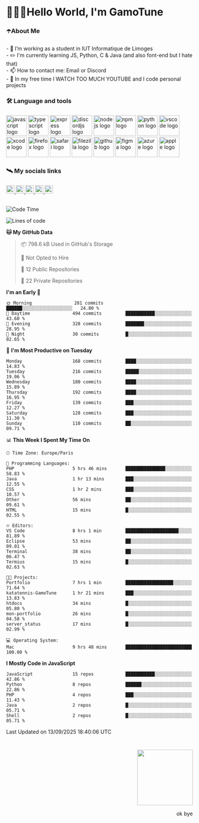 <h1 align="left">🧑🏻‍💻Hello World, I'm GamoTune</h1>

###

<h3 align="left">☂️About Me</h3>

###

<p align="left">- 🍎 I’m working as a student in IUT Informatique de Limoges<br>- ✏️ I'm currently learning JS, Python, C & Java (and also font-end but I hate that)<br>- 📫 How to contact me: Email or  Discord<br>- 🗿 In my free time I WATCH TOO MUCH YOUTUBE and I code personal projects</p>

###

<h3 align="left">🛠 Language and tools</h3>

###

<div align="left">
  <img src="https://cdn.jsdelivr.net/gh/devicons/devicon/icons/javascript/javascript-plain.svg" height="55" alt="javascript logo" />
  <img src="https://cdn.jsdelivr.net/gh/devicons/devicon/icons/typescript/typescript-plain.svg" height="55" alt="typescript logo" />
  <img src="https://cdn.jsdelivr.net/gh/devicons/devicon/icons/express/express-original-wordmark.svg" height="55" alt="express logo" />
  <img src="https://cdn.jsdelivr.net/gh/devicons/devicon/icons/discordjs/discordjs-original.svg" height="55" alt="discordjs logo" />
  <img src="https://cdn.jsdelivr.net/gh/devicons/devicon/icons/nodejs/nodejs-original-wordmark.svg" height="55" alt="nodejs logo" />
  <img src="https://cdn.jsdelivr.net/gh/devicons/devicon/icons/npm/npm-original-wordmark.svg" height="55" alt="npm logo" />
  <img src="https://cdn.jsdelivr.net/gh/devicons/devicon/icons/python/python-original.svg" height="55" alt="python logo" />
  <img src="https://cdn.jsdelivr.net/gh/devicons/devicon/icons/vscode/vscode-original.svg" height="55" alt="vscode logo" />
  <img src="https://cdn.jsdelivr.net/gh/devicons/devicon/icons/xcode/xcode-original.svg" height="55" alt="xcode logo" />
  <img src="https://cdn.jsdelivr.net/gh/devicons/devicon/icons/firefox/firefox-original.svg" height="55" alt="firefox logo" />
  <img src="https://cdn.jsdelivr.net/gh/devicons/devicon/icons/safari/safari-original.svg" height="55" alt="safari logo" />
  <img src="https://cdn.jsdelivr.net/gh/devicons/devicon/icons/filezilla/filezilla-plain.svg" height="55" alt="filezilla logo" />
  <img src="https://cdn.jsdelivr.net/gh/devicons/devicon/icons/github/github-original.svg" height="55" alt="github logo" />
  <img src="https://cdn.jsdelivr.net/gh/devicons/devicon/icons/figma/figma-original.svg" height="55" alt="figma logo" />
  <img src="https://cdn.jsdelivr.net/gh/devicons/devicon/icons/azure/azure-original.svg" height="55" alt="azure logo" />
  <img src="https://cdn.jsdelivr.net/gh/devicons/devicon/icons/apple/apple-original.svg" height="55" alt="apple logo" />
</div>

###

<h3 align="left">🛰️ My socials links</h3>

###

<div align="left">
  <a href="https://www.youtube.com/@gamotune" target="_blank">
    <img src="https://img.shields.io/static/v1?message=Youtube&logo=youtube&label=GamoTune&color=FF0000&logoColor=white&labelColor=&style=for-the-badge" height="22" alt="youtube logo" />
  </a>
  <a href="https://www.instagram.com/gamotune/profilecard/?igsh=MTAweGVjc2piOXR1NQ==" target="_blank">
    <img src="https://img.shields.io/static/v1?message=Instagram&logo=instagram&label=Arthur%20%7C%7C%20Gamo&color=E4405F&logoColor=white&labelColor=&style=for-the-badge" height="22" alt="instagram logo" />
  </a>
  <a href="https://www.twitch.tv/gam0tune" target="_blank">
    <img src="https://img.shields.io/static/v1?message=Twitch&logo=twitch&label=GamoTune&color=9146FF&logoColor=white&labelColor=&style=for-the-badge" height="22" alt="twitch logo" />
  </a>
  <a href="http://discord.com/users/429319137710440449" target="_blank">
    <img src="https://img.shields.io/static/v1?message=Discord&logo=discord&label=GamoTune&color=7289DA&logoColor=white&labelColor=&style=for-the-badge" height="22" alt="discord logo" />
  </a>
  <a href="https://www.linkedin.com/in/arthur-labregere-106266312/" target="_blank">
    <img src="https://img.shields.io/static/v1?message=LinkedIn&logo=linkedin&label=Arthur%20Labregere&color=0077B5&logoColor=white&labelColor=&style=for-the-badge" height="22" alt="linkedin logo" />
  </a>
</div>

<br clear="both">

<!--START_SECTION:waka-->
![Code Time](http://img.shields.io/badge/Code%20Time-545%20hrs%2050%20mins-blue)

![Lines of code](https://img.shields.io/badge/From%20Hello%20World%20I%27ve%20Written-26.2%20million%20lines%20of%20code-blue)

**🐱 My GitHub Data** 

> 📦 798.6 kB Used in GitHub's Storage 
 > 
> 🚫 Not Opted to Hire
 > 
> 📜 12 Public Repositories 
 > 
> 🔑 22 Private Repositories 
 > 
**I'm an Early 🐤** 

```text
🌞 Morning                281 commits         ██████░░░░░░░░░░░░░░░░░░░   24.80 % 
🌆 Daytime                494 commits         ███████████░░░░░░░░░░░░░░   43.60 % 
🌃 Evening                328 commits         ███████░░░░░░░░░░░░░░░░░░   28.95 % 
🌙 Night                  30 commits          █░░░░░░░░░░░░░░░░░░░░░░░░   02.65 % 
```
📅 **I'm Most Productive on Tuesday** 

```text
Monday                   168 commits         ████░░░░░░░░░░░░░░░░░░░░░   14.83 % 
Tuesday                  216 commits         █████░░░░░░░░░░░░░░░░░░░░   19.06 % 
Wednesday                180 commits         ████░░░░░░░░░░░░░░░░░░░░░   15.89 % 
Thursday                 192 commits         ████░░░░░░░░░░░░░░░░░░░░░   16.95 % 
Friday                   139 commits         ███░░░░░░░░░░░░░░░░░░░░░░   12.27 % 
Saturday                 128 commits         ███░░░░░░░░░░░░░░░░░░░░░░   11.30 % 
Sunday                   110 commits         ██░░░░░░░░░░░░░░░░░░░░░░░   09.71 % 
```


📊 **This Week I Spent My Time On** 

```text
🕑︎ Time Zone: Europe/Paris

💬 Programming Languages: 
PHP                      5 hrs 46 mins       ███████████████░░░░░░░░░░   58.83 % 
Java                     1 hr 13 mins        ███░░░░░░░░░░░░░░░░░░░░░░   12.55 % 
CSS                      1 hr 2 mins         ███░░░░░░░░░░░░░░░░░░░░░░   10.57 % 
Other                    56 mins             ██░░░░░░░░░░░░░░░░░░░░░░░   09.61 % 
HTML                     15 mins             █░░░░░░░░░░░░░░░░░░░░░░░░   02.55 % 

🔥 Editors: 
VS Code                  8 hrs 1 min         ████████████████████░░░░░   81.89 % 
Eclipse                  53 mins             ██░░░░░░░░░░░░░░░░░░░░░░░   09.01 % 
Terminal                 38 mins             ██░░░░░░░░░░░░░░░░░░░░░░░   06.47 % 
Termius                  15 mins             █░░░░░░░░░░░░░░░░░░░░░░░░   02.63 % 

🐱‍💻 Projects: 
Portfolio                7 hrs 1 min         ██████████████████░░░░░░░   71.64 % 
katatennis-GamoTune      1 hr 21 mins        ███░░░░░░░░░░░░░░░░░░░░░░   13.83 % 
htdocs                   34 mins             █░░░░░░░░░░░░░░░░░░░░░░░░   05.80 % 
mon-portfolio            26 mins             █░░░░░░░░░░░░░░░░░░░░░░░░   04.58 % 
server_status            17 mins             █░░░░░░░░░░░░░░░░░░░░░░░░   02.99 % 

💻 Operating System: 
Mac                      9 hrs 48 mins       █████████████████████████   100.00 % 
```

**I Mostly Code in JavaScript** 

```text
JavaScript               15 repos            ███████████░░░░░░░░░░░░░░   42.86 % 
Python                   8 repos             ██████░░░░░░░░░░░░░░░░░░░   22.86 % 
PHP                      4 repos             ███░░░░░░░░░░░░░░░░░░░░░░   11.43 % 
Java                     2 repos             █░░░░░░░░░░░░░░░░░░░░░░░░   05.71 % 
Shell                    2 repos             █░░░░░░░░░░░░░░░░░░░░░░░░   05.71 % 
```




 Last Updated on 13/09/2025 18:40:06 UTC
<!--END_SECTION:waka-->

<!--START_SECTION:SHOW_PROJECTS-->
<!--END_SECTION:SHOW_PROJECTS-->

<!--START_SECTION:SHOW_LINES_OF_CODE-->
<!--END_SECTION:SHOW_LINES_OF_CODE-->

<!--START_SECTION:SHOW_TOTAL_CODE_TIME-->
<!--END_SECTION:SHOW_TOTAL_CODE_TIME-->

<!--START_SECTION:SHOW_COMMIT-->
<!--END_SECTION:SHOW_COMMIT-->

<!--START_SECTION:SHOW_DAYS_OF_WEEK-->
<!--END_SECTION:SHOW_DAYS_OF_WEEK-->

<!--START_SECTION:SHOW_LANGUAGE-->
<!--END_SECTION:SHOW_LANGUAGE-->

<!--START_SECTION:SHOW_PROFILE_VIEWS-->
<!--END_SECTION:SHOW_PROFILE_VIEWS-->

###

<br clear="both">

<img align="right" width="150" height="150" src="https://media1.tenor.com/m/hZrhcdzuB5EAAAAC/moai.gif" />

###

<br clear="both">

<p align="right">ok bye</p>

###
